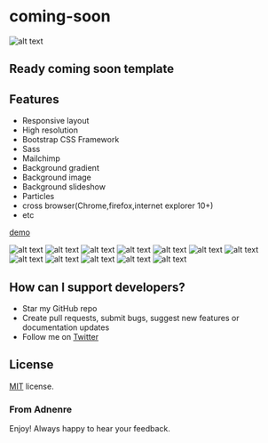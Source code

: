 # coming-soon

![alt text](https://github.com/adnenre/coming-soon/blob/master/img/l.png)

## Ready coming soon template

## Features
* Responsive layout
* High resolution
* Bootstrap CSS Framework
* Sass
* Mailchimp
* Background gradient
* Background image
* Background slideshow
* Particles
* cross browser(Chrome,firefox,internet explorer 10+)
* etc

[demo](http://www.novisdev.com/soon-demo/)

![alt text](https://github.com/adnenre/coming-soon/blob/master/img/img1-11.png)
![alt text](https://github.com/adnenre/coming-soon/blob/master/img/img1-22.png)
![alt text](https://github.com/adnenre/coming-soon/blob/master/img/img1-33.png)
![alt text](https://github.com/adnenre/coming-soon/blob/master/img/img1-44.png)
![alt text](https://github.com/adnenre/coming-soon/blob/master/img/img2-1.png)
![alt text](https://github.com/adnenre/coming-soon/blob/master/img/img2-2.png)
![alt text](https://github.com/adnenre/coming-soon/blob/master/img/img2-3.png)
![alt text](https://github.com/adnenre/coming-soon/blob/master/img/img2-4.png)
![alt text](https://github.com/adnenre/coming-soon/blob/master/img/img3-1.png)
![alt text](https://github.com/adnenre/coming-soon/blob/master/img/img3-2.png)
![alt text](https://github.com/adnenre/coming-soon/blob/master/img/img3-3.png)
![alt text](https://github.com/adnenre/coming-soon/blob/master/img/img3-4.png)

## How can I support developers?
- Star my GitHub repo
- Create pull requests, submit bugs, suggest new features or documentation updates
- Follow me on [Twitter](https://twitter.com/adnen_rebai)

License
-------------
<a href=/LICENSE.txt target="_blank">MIT</a> license.

### From Adnenre

Enjoy!
Always happy to hear your feedback.

